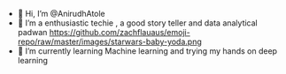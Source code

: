 - 👋 Hi, I’m @AnirudhAtole
- 👀 I’m a enthusiastic techie , a good story teller and data analytical padwan https://github.com/zachflauaus/emoji-repo/raw/master/images/starwars-baby-yoda.png
- 🌱 I’m currently learning Machine learning 
      and trying my hands on deep learning

<!---
AnirudhAtole/AnirudhAtole is a ✨ special ✨ repository because its `README.md` (this file) appears on your GitHub profile.
You can click the Preview link to take a look at your changes.
--->
